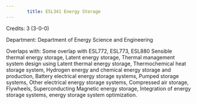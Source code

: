 ```yaml
---
        title: ESL341 Energy Storage
---
```

Credits: 3 (3-0-0)

Department: Department of Energy Science and Engineering

Overlaps with: Some overlap with ESL772, ESL773, ESL880 Sensible thermal energy storage, Latent energy storage, Thermal management system design using Latent thermal energy storage, Thermochemical heat storage system, Hydrogen energy and chemical energy storage and production, Battery electrical energy storage systems, Pumped storage systems, Other electrical energy storage systems, Compressed air storage, Flywheels, Superconducting Magnetic energy storage, Integration of energy storage systems, energy storage system optimization.